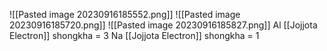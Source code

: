 ![[Pasted image 20230916185552.png]]
![[Pasted image 20230916185720.png]] ![[Pasted image 20230916185827.png]]
Al [[Jojjota Electron]] shongkha = 3
Na [[Jojjota Electron]] shongkha = 1